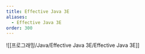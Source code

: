 ```yaml
---
title: Effective Java 3E
aliases:
  - Effective Java 3E
order: 300
---
```


![[프로그래밍/Java/Effective Java 3E/Effective Java 3E]]

